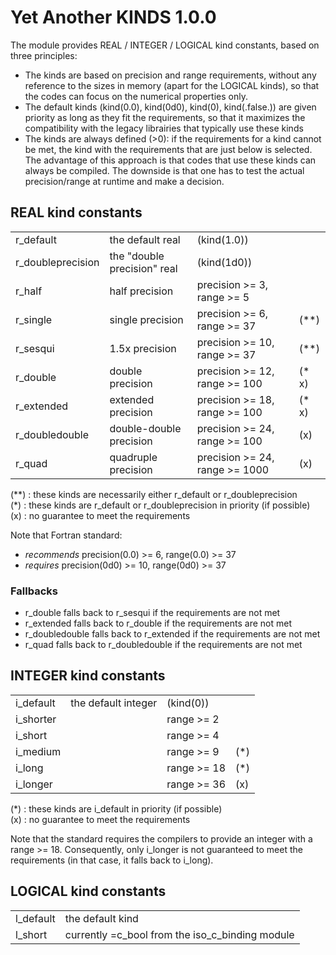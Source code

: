 # Yet Another KINDS 1.0.0

The module provides REAL / INTEGER / LOGICAL kind constants, based on three principles:
- The kinds are based on precision and range requirements, without any reference
  to the sizes in memory (apart for the LOGICAL kinds), so that the codes can focus
  on the numerical properties only.
- The default kinds (kind(0.0), kind(0d0), kind(0), kind(.false.)) are given priority
  as long as they fit the requirements, so that it maximizes the compatibility with the
  legacy librairies that typically use these kinds
- The kinds are always defined (>0): if the requirements for a kind cannot be
  met, the kind with the requirements that are just below is selected.  
  The advantage of this approach is that codes that use these kinds can always 
  be compiled. The downside is that one has to test the actual precision/range at 
  runtime and make a decision.

## REAL kind constants
|                   |                             |                                |      |
|-------------------|-----------------------------|--------------------------------|------|
| r_default         | the default real            | (kind(1.0))                    |      |
| r_doubleprecision | the "double precision" real | (kind(1d0))                    |      |
| r_half            | half precision              | precision >= 3,  range >= 5    |      |    
| r_single          | single precision            | precision >= 6,  range >= 37   | (**) |
| r_sesqui          | 1.5x precision              | precision >= 10, range >= 37   | (**) |
| r_double          | double precision            | precision >= 12, range >= 100  | (* x)|
| r_extended        | extended precision          | precision >= 18, range >= 100  | (* x)|
| r_doubledouble    | double-double precision     | precision >= 24, range >= 100  |   (x)|
| r_quad            | quadruple precision         | precision >= 24, range >= 1000 |   (x)|

(**) : these kinds are necessarily either r_default or r_doubleprecision  
(*) : these kinds are r_default or r_doubleprecision in priority (if possible)  
(x) : no guarantee to meet the requirements

Note that Fortran standard:
- *recommends* precision(0.0) >= 6,  range(0.0) >= 37
- *requires*   precision(0d0) >= 10, range(0d0) >= 37

### Fallbacks
- r_double  falls back to r_sesqui if the requirements are not met
- r_extended  falls back to r_double if the requirements are not met
- r_doubledouble falls back to r_extended if the requirements are not met
- r_quad  falls back to r_doubledouble if the requirements are not met
 
## INTEGER kind constants
|                   |                             |                                |      |
|-------------------|-----------------------------|--------------------------------|------|
| i_default         | the default integer         | (kind(0))                      |      |
| i_shorter         |                             | range >= 2                     |      |
| i_short           |                             | range >= 4                     |      |
| i_medium          |                             | range >= 9                     | (*)  |    
| i_long            |                             | range >= 18                    | (*)  |  
| i_longer          |                             | range >= 36                    | (x)  |  

(*) : these kinds are i_default in priority (if possible)  
(x) : no guarantee to meet the requirements

Note that the standard requires the compilers to provide an integer with a range >= 18.
Consequently, only i_longer is not guaranteed to meet the requirements (in that case, 
it falls back to i_long).

## LOGICAL kind constants
|                   |                                                 | 
|-------------------|-------------------------------------------------|
| l_default         | the default kind                                |
| l_short           | currently =c_bool from the iso_c_binding module |
